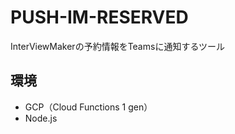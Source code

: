 # PUSH-IM-RESERVED

InterViewMakerの予約情報をTeamsに通知するツール

## 環境
- GCP（Cloud Functions 1 gen）
- Node.js

